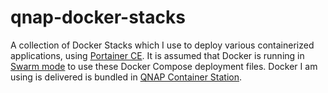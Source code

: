# qnap-docker-stacks
A collection of Docker Stacks which I use to deploy various containerized applications, using [Portainer CE](https://www.portainer.io/products/community-edition). It is assumed that Docker is running in [Swarm mode](https://docs.docker.com/engine/swarm/) to use these Docker Compose deployment files. Docker I am using is delivered is bundled in [QNAP Container Station](https://www.qnap.com/en/app_releasenotes/list.php?app_choose=container-station).
